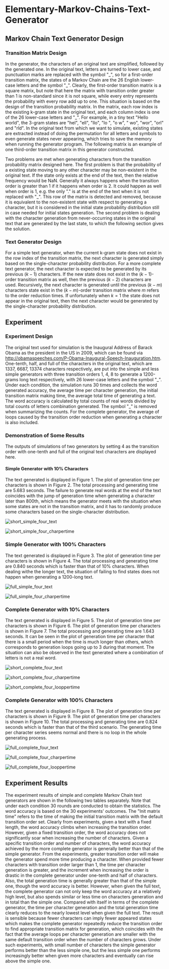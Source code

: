 # Elementary-Markov-Chains-Text-Generator

## Markov Chain Text Generator Design
### Transition Matrix Design
In the generator, the characters of an original text are simplified, followed by the generated one. In the original text, letters are turned to lower case, and punctuation marks are replaced with the symbol "\_", so for a first-order transition matrix, the states of a Markov Chain are the 26 English lower-case letters and the symbol "\_". Clearly, the first-order transition matrix is a square matrix, but note that here the matrix with transition order greater than 1 is non-standard since it is not square, while every entry represents the probability with every row add up to one. This situation is based on the design of the transition probability matrix. In the matrix, each row index is the existing k-gram state in the original text, and each column index is one of the 26 lower-case letters and "\_". For example, in a tiny text "Hello world", the 3-gram states are "hel", "ell", "llo", "lo ", "o w", " wo", "wor", "orl" and "rld". In the original text from which we want to simulate, existing states are extracted instead of doing the permutation for all letters and symbols to even generate states never appearing, which tries to save the memory when running the generator program. The following matrix is an example of one third-order transition matrix in this generator constructed.

Two problems are met when generating characters from the transition probability matrix designed here. The first problem is that the probability of a existing state moving to any other character may be non-existent in the original text. If the state only exists at the end of the text, then the relative frequency would be NaN. Generally it always happens when the transition order is greater than 1 if it happens when order is 2. It could happen as well when order is 1, e.g. the only "." is at the end of the text when it is not replaced with "_". This row of the matrix is detected and removed, because it is equivalent to the non-existent state
with respect to generating a character, but it is considered in the initial state probability distribution still in case needed for initial states generation. The second problem is dealing with the character generation from never-occurring states in the original text that are generated by the last state, to which the following section gives the solution.

### Text Generator Design
For a simple text generator, when the current k-gram state does not exist in the row index of the transition matrix, the next character is generated simply based on the single-character probability distribution. For a more complete text generator, the next character is expected to be generated by its previous $(k-1)$ characters. If the new state does not exist in the $(k-1)$-order transition matrix as well, then the previous $(k-2)$ characters are used. Recursively, the next character is generated until the previous $(k-m)$ characters state exist in the $(k-m)$-order transition matrix where $m$ refers to the order reduction times. If unfortunately when $k=1$ the state does not appear in the original text, then the next character would be generated by the single-character probability distribution.

## Experiment
### Experiment Design
The original text used for simulation is the Inaugural Address of Barack Obama as the president in the US in 2009, which can be found via http://obamaspeeches.com/P-Obama-Inaugural-Speech-Inauguration.htm. One-tenth, half, and full of the characters in the original text, which are 1337, 6687, 13374 characters respectively,  are put into the simple and less simple generators with three transition orders $1$, $4$, $8$ to generate a 1200-grams long text respectively, with 26 lower-case letters and the symbol "\_". Under each condition, the simulation runs 30 times and collects the word generated accuracy, the average time per character generation, the initial transition matrix making time, the average total time of generating a text. The word accuracy is calculated by total counts of real words divided by total counts of letters combination generated. The symbol "\_" is removed when summarizing the counts. For the complete generator, the average of loops caused by the transition order reduction when generating a character is also included.
### Demonstration of Some Results
The outputs of simulations of two generators by setting $4$ as the transition order with one-tenth and full of the original text characters are displayed here.
#### Simple Generator with 10\% Characters
The text generated is displayed in Figure 1. The plot of generation time per characters is shown in Figure 2. The total processing and generating time are 5.683 seconds. The failure to generate real words at the end of the text coincides with the jump of generation time when generating a character later than 800th, which means the generator meets with the situation when some states are not in the transition matrix, and it has to randomly produce some characters based on the single-character distribution.

![short_simple_four_text](/Figures/short_simple_four_text.PNG "Figure 1: Text (Simple generator with 10\% characters)")

![short_simple_four_charpertime](/Figures/short_simple_four_charpertime.png "Figure 2: Time per characters generation(Simple generator with 10\% characters)")

### Simple Generator with 100\% Characters
The text generated is displayed in Figure 3. The plot of generation time per characters is shown in Figure 4. The total processing and generating time are 0.840 seconds which is faster than that of 10\% characters. When dealing withe the longer text, the situation of failing to find states does not happen when generating a 1200-long text.

![full_simple_four_text](/Figures/full_simple_four_text.PNG "Figure 3: Text (Simple generator with 100\% characters)")

![full_simple_four_charpertime](/Figures/full_simple_four_charpertime.png "Figure 4: Time per characters generation(Simple generator with 100\% characters)")

### Complete Generator with 10\% Characters
The text generated is displayed in Figure 5. The plot of generation time per characters is shown in Figure 6. The plot of generation time per characters is shown in Figure 7. The total processing and generating time are 1.643 seconds. It can be seen in the plot of generation time per character that there is a small period when the time is much longer than others, which corresponds to generation loops going up to 3 during that moment. The situation can also be observed in the text generated where a combination of letters is not a real word.

![short_complete_four_text](/Figures/short_complete_four_text.PNG "Figure 5: Text (Complete generator with 10\% characters)")

![short_complete_four_charpertime](/Figures/short_complete_four_charpertime.png "Figure 6: Time per characters generation(Complete generator with 10\% characters)")

![short_complete_four_looppertime](/Figures/short_complete_four_looppertime.png "Figure 7: Loops per characters generation(Complete generator with 10\% characters)")

### Complete Generator with 100\% Characters
The text generated is displayed in Figure 8. The plot of generation time per characters is shown in Figure 9. The plot of generation time per characters is shown in Figure 10. The total processing and generating time are 0.824 seconds which is faster than that of the third scenario. The generating time per character series seems normal and there is no loop in the whole generating process.

![full_complete_four_text](/Figures/full_complete_four_text.PNG "Figure 8: Text (Complete generator with 1000\% characters)")

![full_complete_four_charpertime](/Figures/full_complete_four_charpertime.png "Figure 7: Time per characters generation(Complete generator with 100\% characters)")

![full_complete_four_looppertime](/Figures/full_complete_four_looppertime.png "Figure 8: Loops per characters generation(Complete generator with 100\% characters)")

## Experiment Results

The experiment results of simple and complete Markov Chain text generators are shown in the following two tables separately. Note that under each condition 30 rounds are conducted to obtain the statistics. The word accuracy is based on the 30 experiments' outcomes. The "Init matrix time" refers to the time of making the initial transition matrix with the default transition order set. Clearly from experiments, given a text with a fixed length, the word accuracy climbs when increasing the transition order. However, given a fixed transition order, the word accuracy does not significantly soar when increasing the number of characters. Given a specific transition order and number of characters, the word accuracy achieved by the more complete generator is generally better than that of the simple generator. From the experiments, greater transition order will make the generator spend more time producing a character. When provided fewer characters with transition order larger than 1, the time per character generation is greater, and the increment when increasing the order is drastic in the complete generator under one-tenth and half of characters. Also, the total generation time is generally greater than that of the simple one, though the word accuracy is better. However, when given the full text, the complete generator can not only keep the word accuracy at a relatively high level, but also spends similar or less time on characters generation and in total than the simple one. Compared with itself in terms of the complete generator, the time per character generation and the total generation time clearly reduces to the nearly lowest level when given the full text. The result is sensible because fewer characters can imply fewer appeared states which makes the complete generator repeatedly reduce the transition order to find appropriate transition matrix for generation, which coincides with the fact that the average loops per character generation are smaller with the same default transition order when the number of characters grows. Under such experiments, with small number of characters the simple generator performs better than the less simple one, but the less simple one performs increasingly better when given more characters and eventually can rise above the simple one.